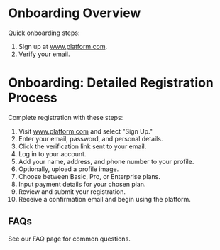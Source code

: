 # Onboarding Overview

Quick onboarding steps:

1. Sign up at www.platform.com.
2. Verify your email.

# Onboarding: Detailed Registration Process

Complete registration with these steps:

1. Visit www.platform.com and select "Sign Up."
2. Enter your email, password, and personal details.
3. Click the verification link sent to your email.
4. Log in to your account.
5. Add your name, address, and phone number to your profile.
6. Optionally, upload a profile image.
7. Choose between Basic, Pro, or Enterprise plans.
8. Input payment details for your chosen plan.
9. Review and submit your registration.
10. Receive a confirmation email and begin using the platform.

## FAQs

See our FAQ page for common questions.